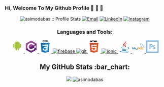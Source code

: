
### Hi, Welcome To My Github Profile 👋 👋 👋

<p align="center">
<img src="https://komarev.com/ghpvc/?username=asimodabas&color=green" alt="asimodabas :: Profile Stats"></a>
<a href="mailto:odabasasim@gmail.com"><img alt="Email" src="https://img.shields.io/badge/Email-odabasasim@gmail.com-blue?style=flat&logo=gmail"></a>
<a href="https://www.linkedin.com/in/asimodabas/" target="_blank"><img alt="LinkedIn" src="https://img.shields.io/badge/LinkedIn-@asimodabas-blue?style=flat&logo=linkedin"></a>
<a href="https://www.instagram.com/asimodabs/"><img alt="Instagram" src="https://img.shields.io/badge/Instagram-asimodabs-black?style=flat-square&logo=instagram"></a>
</p>

<h3 align="center">Languages and Tools:</h3>
<p align="center"> <a href="https://developer.android.com" target="_blank"> <img src="https://raw.githubusercontent.com/devicons/devicon/master/icons/android/android-original-wordmark.svg" alt="android" width="40" height="40"/> </a> <a href="https://www.w3schools.com/cs/" target="_blank"> <img src="https://raw.githubusercontent.com/devicons/devicon/master/icons/csharp/csharp-original.svg" alt="csharp" width="40" height="40"/> </a> <a href="https://www.w3schools.com/css/" target="_blank"> <img src="https://raw.githubusercontent.com/devicons/devicon/master/icons/css3/css3-original-wordmark.svg" alt="css3" width="40" height="40"/> </a> <a href="https://firebase.google.com/" target="_blank"> <img src="https://www.vectorlogo.zone/logos/firebase/firebase-icon.svg" alt="firebase" width="40" height="40"/> </a> <a href="https://git-scm.com/" target="_blank"> <img src="https://www.vectorlogo.zone/logos/git-scm/git-scm-icon.svg" alt="git" width="40" height="40"/> </a> <a href="https://www.w3.org/html/" target="_blank"> <img src="https://raw.githubusercontent.com/devicons/devicon/master/icons/html5/html5-original-wordmark.svg" alt="html5" width="40" height="40"/> </a> <a href="https://ionicframework.com" target="_blank"> <img src="https://upload.wikimedia.org/wikipedia/commons/d/d1/Ionic_Logo.svg" alt="ionic" width="40" height="40"/> </a> <a href="https://www.java.com" target="_blank"> <img src="https://raw.githubusercontent.com/devicons/devicon/master/icons/java/java-original.svg" alt="java" width="40" height="40"/> </a> <a href="https://www.mysql.com/" target="_blank"> <img src="https://raw.githubusercontent.com/devicons/devicon/master/icons/mysql/mysql-original-wordmark.svg" alt="mysql" width="40" height="40"/> </a> <a href="https://www.photoshop.com/en" target="_blank"> <img src="https://raw.githubusercontent.com/devicons/devicon/master/icons/photoshop/photoshop-line.svg" alt="photoshop" width="40" height="40"/> </a> </p>

<h2 align="center">My GitHub Stats :bar_chart:</h2>

<p align="center">
  <img src="https://github-readme-stats.vercel.app/api?username=asimodabas&show_icons=true&theme=tokyonight" height="180">
  <img src="https://github-readme-stats.vercel.app/api/top-langs?username=asimodabas&show_icons=true&locale=en&layout=compact&theme=tokyonight" height="180" alt="asimodabas" >
</p>
